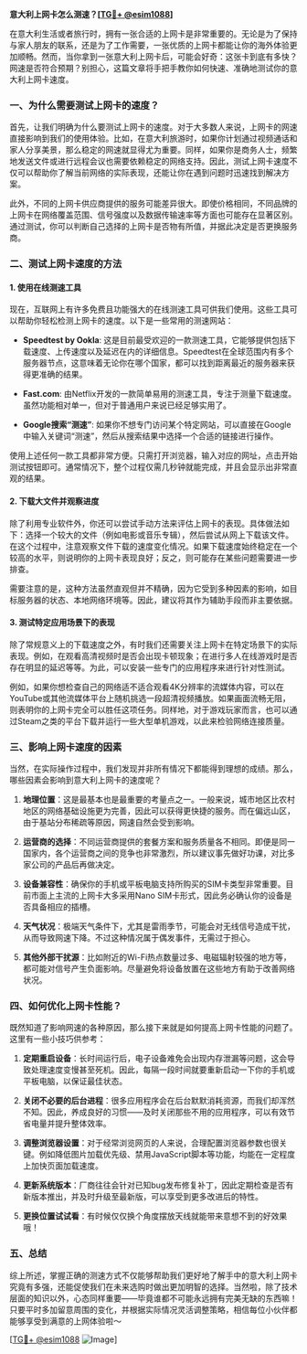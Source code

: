 **意大利上网卡怎么测速？[[TG💪+ @esim1088](https://t.me/s/esim1088)]**

在意大利生活或者旅行时，拥有一张合适的上网卡是非常重要的。无论是为了保持与家人朋友的联系，还是为了工作需要，一张优质的上网卡都能让你的海外体验更加顺畅。然而，当你拿到一张意大利上网卡后，可能会好奇：这张卡到底有多快？网速是否符合预期？别担心，这篇文章将手把手教你如何快速、准确地测试你的意大利上网卡速度。

### 一、为什么需要测试上网卡的速度？

首先，让我们明确为什么要测试上网卡的速度。对于大多数人来说，上网卡的网速直接影响到我们的使用体验。比如，在意大利旅游时，如果你计划通过视频通话和家人分享美景，那么稳定的网速就显得尤为重要。同样，如果你是商务人士，频繁地发送文件或进行远程会议也需要依赖稳定的网络支持。因此，测试上网卡速度不仅可以帮助你了解当前网络的实际表现，还能让你在遇到问题时迅速找到解决方案。

此外，不同的上网卡供应商提供的服务可能差异很大。即使价格相同，不同品牌的上网卡在网络覆盖范围、信号强度以及数据传输速率等方面也可能存在显著区别。通过测试，你可以判断自己选择的上网卡是否物有所值，并据此决定是否更换服务商。

### 二、测试上网卡速度的方法

#### 1. 使用在线测速工具

现在，互联网上有许多免费且功能强大的在线测速工具可供我们使用。这些工具可以帮助你轻松检测上网卡的速度。以下是一些常用的测速网站：

- **Speedtest by Ookla**: 这是目前最受欢迎的一款测速工具，它能够提供包括下载速度、上传速度以及延迟在内的详细信息。Speedtest在全球范围内有多个服务器节点，这意味着无论你在哪个国家，都可以找到距离最近的服务器来获得更准确的结果。
  
- **Fast.com**: 由Netflix开发的一款简单易用的测速工具，专注于测量下载速度。虽然功能相对单一，但对于普通用户来说已经足够实用了。

- **Google搜索“测速”**: 如果你不想专门访问某个特定网站，可以直接在Google中输入关键词“测速”，然后从搜索结果中选择一个合适的链接进行操作。

使用上述任何一款工具都非常方便。只需打开浏览器，输入对应的网址，点击开始测试按钮即可。通常情况下，整个过程仅需几秒钟就能完成，并且会显示出非常直观的结果。

#### 2. 下载大文件并观察进度

除了利用专业软件外，你还可以尝试手动方法来评估上网卡的表现。具体做法如下：选择一个较大的文件（例如电影或音乐专辑），然后尝试从网上下载该文件。在这个过程中，注意观察文件下载的速度变化情况。如果下载速度始终稳定在一个较高的水平，则说明你的上网卡表现良好；反之，则可能存在某些问题需要进一步排查。

需要注意的是，这种方法虽然直观但并不精确，因为它受到多种因素的影响，如目标服务器的状态、本地网络环境等。因此，建议将其作为辅助手段而非主要依据。

#### 3. 测试特定应用场景下的表现

除了常规意义上的下载速度之外，有时我们还需要关注上网卡在特定场景下的实际表现。例如，在观看高清视频时是否会出现卡顿现象；在进行多人在线游戏时是否存在明显的延迟等等。为此，可以安装一些专门的应用程序来进行针对性测试。

例如，如果你想检查自己的网络适不适合观看4K分辨率的流媒体内容，可以在YouTube或其他流媒体平台上随机挑选一段超清视频播放。如果画面流畅无阻，则表明你的上网卡完全可以胜任这项任务。同样地，对于游戏玩家而言，也可以通过Steam之类的平台下载并运行一些大型单机游戏，以此来检验网络连接质量。

### 三、影响上网卡速度的因素

当然，在实际操作过程中，我们发现并非所有情况下都能得到理想的成绩。那么，哪些因素会影响到意大利上网卡的速度呢？

1. **地理位置**：这是最基本也是最重要的考量点之一。一般来说，城市地区比农村地区的网络基础设施更为完善，因此可以获得更快捷的服务。而在偏远山区，由于基站分布稀疏等原因，网速自然会受到影响。

2. **运营商的选择**：不同运营商提供的套餐方案和服务质量各不相同。即便是同一国家内，各个运营商之间的竞争也非常激烈，所以建议事先做好功课，对比多家公司的产品后再做决定。

3. **设备兼容性**：确保你的手机或平板电脑支持所购买的SIM卡类型非常重要。目前市面上主流的上网卡大多采用Nano SIM卡形式，因此务必确认你的设备是否具备相应的插槽。

4. **天气状况**：极端天气条件下，尤其是雷雨季节，可能会对无线信号造成干扰，从而导致网速下降。不过这种情况属于偶发事件，无需过于担心。

5. **其他外部干扰源**：比如附近的Wi-Fi热点数量过多、电磁辐射较强的地方等，都可能对信号产生负面影响。尽量避免将设备放置在这些地方有助于改善网络状况。

### 四、如何优化上网卡性能？

既然知道了影响网速的各种原因，那么接下来就是如何提高上网卡性能的问题了。这里有一些小技巧供参考：

1. **定期重启设备**：长时间运行后，电子设备难免会出现内存泄漏等问题，这会导致处理速度变慢甚至死机。因此，每隔一段时间就要重新启动一下你的手机或平板电脑，以保证最佳状态。

2. **关闭不必要的后台进程**：很多应用程序会在后台默默消耗资源，而我们却浑然不知。因此，养成良好的习惯——及时关闭那些不用的应用程序，可以有效节省电量并提升整体效率。

3. **调整浏览器设置**：对于经常浏览网页的人来说，合理配置浏览器参数也很关键。例如降低图片加载优先级、禁用JavaScript脚本等功能，均能在一定程度上加快页面加载速度。

4. **更新系统版本**：厂商往往会针对已知bug发布修复补丁，因此定期检查是否有新版本推出，并及时升级至最新版，可以享受到更多改进后的特性。

5. **更换位置试试看**：有时候仅仅换个角度摆放天线就能带来意想不到的好效果哦！

### 五、总结

综上所述，掌握正确的测速方式不仅能够帮助我们更好地了解手中的意大利上网卡究竟有多强，还能促使我们在未来选购时做出更加明智的选择。当然啦，除了技术层面的知识以外，心态同样重要——毕竟谁都不可能永远拥有完美无缺的东西嘛！只要平时多加留意周围的变化，并根据实际情况灵活调整策略，相信每位小伙伴都能够享受到满意的上网体验啦～

[[TG💪+ @esim1088](https://t.me/s/esim1088) ![Image](https://i.postimg.cc/4NQfJmqS/Snipaste-2025-05-13-00-14-12.png)]